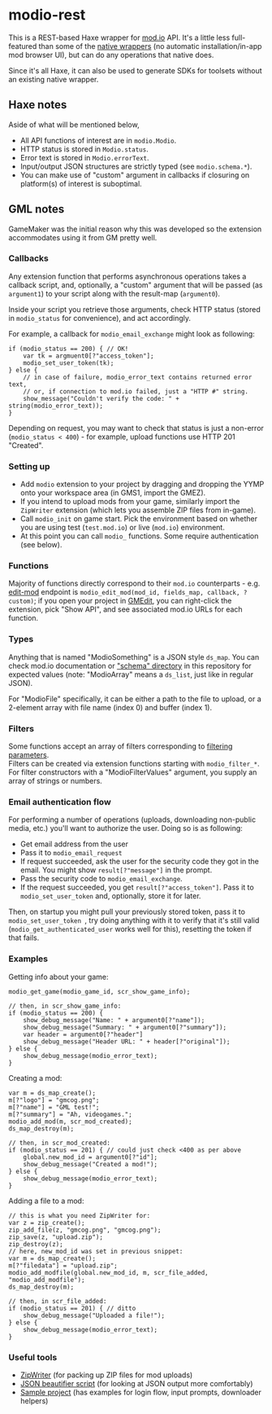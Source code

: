 # modio-rest

This is a REST-based Haxe wrapper for [mod.io](https://mod.io) API. It's a little less full-featured than some of the [native wrappers](https://apps.mod.io/) (no automatic installation/in-app mod browser UI), but can do any operations that native does.

Since it's all Haxe, it can also be used to generate SDKs for toolsets without an existing native wrapper.

## Haxe notes

Aside of what will be mentioned below,

- All API functions of interest are in `modio.Modio`.
- HTTP status is stored in `Modio.status`.
- Error text is stored in `Modio.errorText`.
- Input/output JSON structures are strictly typed (see `modio.schema.*`).
- You can make use of "custom" argument in callbacks if closuring on platform(s) of interest is suboptimal.

## GML notes

GameMaker was the initial reason why this was developed so the extension accommodates using it from GM pretty well.

### Callbacks

Any extension function that performs asynchronous operations takes a callback script, and, optionally, a "custom" argument that will be passed (as `argument1`) to your script along with the result-map (`argument0`).

Inside your script you retrieve those arguments, check HTTP status (stored in `modio_status` for convenience), and act accordingly.

For example, a callback for `modio_email_exchange` might look as following:
```gml
if (modio_status == 200) { // OK!
	var tk = argmuent0[?"access_token"];
	modio_set_user_token(tk);
} else {
	// in case of failure, modio_error_text contains returned error text,
    // or, if connection to mod.io failed, just a "HTTP #" string.
	show_message("Couldn't verify the code: " + string(modio_error_text));
}
```
Depending on request, you may want to check that status is just a non-error (`modio_status < 400`) - for example, upload functions use HTTP 201 "Created".

### Setting up

- Add `modio` extension to your project by dragging and dropping the YYMP onto your workspace area (in GMS1, import the GMEZ).
- If you intend to upload mods from your game, similarly import the `ZipWriter` extension (which lets you assemble ZIP files from in-game).
- Call `modio_init` on game start. Pick the environment based on whether you are using test (`test.mod.io`) or live (`mod.io`) environment.
- At this point you can call `modio_` functions. Some require authentication (see below).

### Functions

Majority of functions directly correspond to their `mod.io` counterparts - e.g. [edit-mod](https://docs.mod.io/#edit-mod) endpoint is `modio_edit_mod(mod_id, fields_map, callback, ?custom)`;
if you open your project in [GMEdit](https://yellowafterlife.itch.io), you can right-click the extension, pick "Show API", and see associated mod.io URLs for each function.

### Types

Anything that is named "ModioSomething" is a JSON style `ds_map`. You can check mod.io documentation or ["schema" directory](https://github.com/YellowAfterlife/modio-rest/tree/master/modio/schema) in this repository for expected values (note: "ModioArray" means a `ds_list`, just like in regular JSON).

For "ModioFile" specifically, it can be either a path to the file to upload, or a 2-element array with file name (index 0) and buffer (index 1).


### Filters

Some functions accept an array of filters corresponding to [filtering parameters](https://docs.mod.io/#filtering).  
Filters can be created via extension functions starting with `modio_filter_*`.  
For filter constructors with a "ModioFilterValues" argument, you supply an array of strings or numbers.

### Email authentication flow

For performing a number of operations (uploads, downloading non-public media, etc.) you'll want to authorize the user. Doing so is as following:

- Get email address from the user
- Pass it to `modio_email_request`
- If request succeeded, ask the user for the security code they got in the email. You might show `result[?"message"]` in the prompt.
- Pass the security code to `modio_email_exchange`.
- If the request succeeded, you get `result[?"access_token"]`. Pass it to `modio_set_user_token` and, optionally, store it for later.

Then, on startup you might pull your previously stored token, pass it to `modio_set_user_token `, try doing anything with it to verify that it's still valid (`modio_get_authenticated_user` works well for this), resetting the token if that fails.

### Examples

Getting info about your game:
```
modio_get_game(modio_game_id, scr_show_game_info);

// then, in scr_show_game_info:
if (modio_status == 200) {
	show_debug_message("Name: " + argument0[?"name"]);
	show_debug_message("Summary: " + argument0[?"summary"]);
	var header = argument0[?"header"]
	show_debug_message("Header URL: " + header[?"original"]);
} else {
	show_debug_message(modio_error_text);
}
```

Creating a mod:
```
var m = ds_map_create();
m[?"logo"] = "gmcog.png";
m[?"name"] = "GML test!";
m[?"summary"] = "Ah, videogames.";
modio_add_mod(m, scr_mod_created);
ds_map_destroy(m);

// then, in scr_mod_created:
if (modio_status == 201) { // could just check <400 as per above
	global.new_mod_id = argument0[?"id"];
	show_debug_message("Created a mod!");
} else {
	show_debug_message(modio_error_text);
}
```

Adding a file to a mod:
```
// this is what you need ZipWriter for:
var z = zip_create();
zip_add_file(z, "gmcog.png", "gmcog.png");
zip_save(z, "upload.zip");
zip_destroy(z);
// here, new_mod_id was set in previous snippet:
var m = ds_map_create();
m[?"filedata"] = "upload.zip";
modio_add_modfile(global.new_mod_id, m, scr_file_added, "modio_add_modfile");
ds_map_destroy(m);

// then, in scr_file_added:
if (modio_status == 201) { // ditto
	show_debug_message("Uploaded a file!");
} else {
	show_debug_message(modio_error_text);
}
```

### Useful tools

- [ZipWriter](https://yellowafterlife.itch.io/gamemaker-zip) (for packing up ZIP files for mod uploads)
- [JSON beautifier script](https://yal.cc/gamemaker-beautifying-json/) (for looking at JSON output more comfortably)
- [Sample project](https://apps.mod.io/gamemaker-extension) (has examples for login flow, input prompts, downloader helpers)